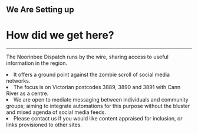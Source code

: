 
We Are Setting up
----------------
   <h1>How did we get here?</h1>
        <hr>
        <p>The Noorinbee Dispatch runs by the wire, sharing access to useful information in the region.
            <br>
            <li>It offers a ground point against the zombie scroll of social media networks.</li>
            <li>The focus is on Victorian postcodes 3889, 3890 and 3891 with Cann River as a centre.</li>
            <li>We are open to mediate messaging between individuals and community groups; aiming to integrate
                automations for this purpose without the bluster and mixed agenda of social media feeds.</li>
            <li>Please contact us if you would like content appraised for inclusion, or links provisioned to other
                sites.</li>
        </p>
